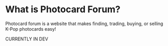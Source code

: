 # What is Photocard Forum?
Photocard forum is a website that makes finding, trading, buying, or selling K-Pop photocards easy! 

CURRENTLY IN DEV
